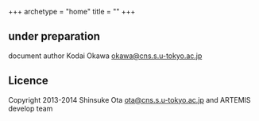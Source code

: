 +++
archetype = "home"
title = ""
+++

## under preparation
document author Kodai Okawa <okawa@cns.s.u-tokyo.ac.jp>

## Licence
Copyright 2013-2014 Shinsuke Ota <ota@cns.s.u-tokyo.ac.jp> and ARTEMIS develop team
